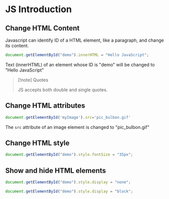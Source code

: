 # JS Introduction

## Change HTML Content

Javascript can identify ID of a HTML element, like a paragraph, and change its content.

```js
document.getElementById("demo").innerHTML = "Hello JavaScript";
```

Text (innerHTML) of an element whose ID is "demo" will be changed to "Hello JavaScript"

> [!note] Quotes
> 
> JS accepts both double and single quotes.

## Change HTML attributes

``` js
document.getElementById('myImage').src='pic_bulbon.gif'
```

The `src` attribute of an image element is changed to "pic_bulbon.gif"

## Change HTML style

``` js
document.getElementById("demo").style.fontSize = "35px";
```

## Show and hide HTML elements

``` js
document.getElementById("demo").style.display = "none";
```

``` js
document.getElementById("demo").style.display = "block";
```

